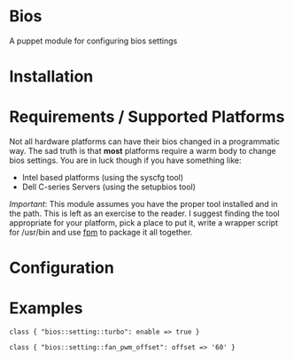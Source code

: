 Bios 
===
A puppet module for configuring bios settings

Installation
=== 

Requirements / Supported Platforms
=== 
Not all hardware platforms can have their bios changed in a programmatic way.
The sad truth is that **most** platforms require a warm body to change bios 
settings. You are in luck though if you have something like:

* Intel based platforms (using the syscfg tool)
* Dell C-series Servers (using the setupbios tool)

*Important*: This module assumes you have the proper tool installed and in the
path. This is left as an exercise to the reader. I suggest finding the tool 
appropriate for your platform, pick a place to put it, write a wrapper script 
for /usr/bin and use [fpm](https://github.com/jordansissel/fpm) to package 
it all together.

Configuration
=== 

Examples
=== 
```
class { "bios::setting::turbo": enable => true }

class { "bios::setting::fan_pwm_offset": offset => '60' }
```


